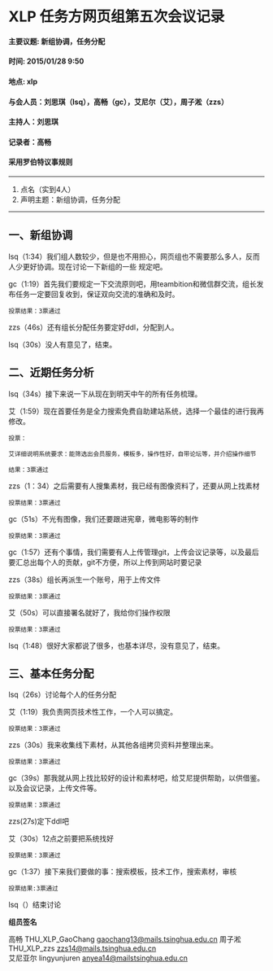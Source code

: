 # XLP 任务方网页组第五次会议记录
#### 主要议题: 新组协调，任务分配
#### 时间: 2015/01/28 9:50
#### 地点: xlp
#### 与会人员：刘思琪（lsq），高畅（gc），艾尼尔（艾），周子淞（zzs）
#### 主持人：刘思琪
#### 记录者：高畅
#### 采用罗伯特议事规则
****************************************

1. 点名（实到4人）
2. 声明主题：新组协调，任务分配

****************************************

## 一、新组协调

lsq（1:34）我们组人数较少，但是也不用担心，网页组也不需要那么多人，反而人少更好协调。现在讨论一下新组的一些
规定吧。

gc（1:19）首先我们要规定一下交流原则吧，用teambition和微信群交流，组长发布任务一定要回复收到，保证双向交流的准确和及时。

	投票结果：3票通过

zzs（46s）还有组长分配任务要定好ddl，分配到人。

lsq（30s）没人有意见了，结束。


## 二、近期任务分析

lsq（34s）接下来说一下从现在到明天中午的所有任务梳理。

艾（1:59）现在首要任务是全力搜索免费自助建站系统，选择一个最佳的进行我再修改。

	投票：
	
	艾详细说明系统要求：能筛选出会员服务，模板多，操作性好，自带论坛等，并介绍操作细节

	结果：3票通过

zzs（1：34）之后需要有人搜集素材，我已经有图像资料了，还要从网上找素材

	投票结果：3票通过

gc（51s）不光有图像，我们还要跟进宪章，微电影等的制作

	投票结果：3票通过

gc（1:57）还有个事情，我们需要有人上传管理git，上传会议记录等，以及最后要汇总出每个人的贡献，git不方便，所以上传到网站时要记录

zzs（38s）组长再派生一个账号，用于上传文件

	投票结果：3票通过

艾（50s）可以直接署名就好了，我给你们操作权限

	投票结果：3票通过

lsq（1:48）很好大家都说了很多，也基本详尽，没有意见了，结束。

## 三、基本任务分配

lsq（26s）讨论每个人的任务分配

艾（1:19）我负责网页技术性工作，一个人可以搞定。

	投票结果：3票通过

zzs（30s）我来收集线下素材，从其他各组拷贝资料并整理出来。

	投票结果：3票通过

gc（39s）那我就从网上找比较好的设计和素材吧，给艾尼提供帮助，以供借鉴。以及会议记录，上传文件等。

	投票结果：3票通过

zzs(27s)定下ddl吧

艾（30s）12点之前要把系统找好

	投票结果：3票通过

gc（1:37）接下来我们要做的事：搜索模板，技术工作，搜索素材，审核

	投票结果:3票通过

lsq（）结束讨论


**组员签名**

高畅  THU_XLP_GaoChang  gaochang13@mails.tsinghua.edu.cn
周子淞   THU_XLP_zzs    zzs14@mails.tsinghua.edu.cn  
艾尼亚尔  lingyunjuren  anyea14@mailstsinghua.edu.cn
